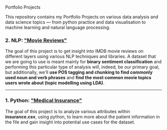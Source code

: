 Portfolio Projects

This repository contains my Portfolio Projects on various data analysis and data science topics — from python practice and data visualisation to machine learning and natural language processing.


### 2. NLP: ["Movie Reviews"](./nlp/nlp_portfolio_project.ipynb)

The goal of this project is to get insight into IMDB movie reviews on different layers using various NLP techniques and libraries. A dataset that we are going to use is meant mainly for **binary sentiment classification** and performing this particular type of analysis will, indeed, be our primary goal, but additionally, we'll **use POS tagging and chunking to find commonly used noun and verb phrases** and **find the most common movie topics users wrote about (topic modelling using LDA)**. 

-----------------------

### 1. Python: ["Medical Insurance"](./medical_insurance/medical_insurance.ipynb)

The goal of this project is to analyze various attributes within **insurance.csv**, using python, to learn more about the patient information in the file and gain insight into potential use cases for the dataset.   